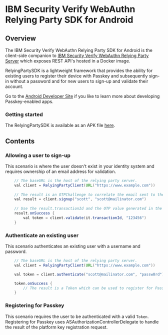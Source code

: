 # IBM Security Verify WebAuthn Relying Party SDK for Android

## Overview

The IBM Security Verify WebAuthn Relying Party SDK for Android is the client-side companion to [IBM Security Verify WebAuthn Relying Party Server](https://github.com/ibm-security-verify/webauthn-relying-party-server-swift) which exposes REST API's hosted in a Docker image.

RelyingPartySDK is a lightweight framework that provides the ability for existing users to register their device with Passkey and subsequently sign-in without a password and for new users to sign-up and validate their account.

Go to the [Android Developer Site](https://passkeys.dev/docs/reference/android/) if you like to learn more about developing Passkey-enabled apps.

### Getting started
The RelyingPartySDK is available as an APK file [here](https://github.com/ibm-security-verify/webauthn-relying-party-sdk-android/releases).

## Contents
### Allowing a user to sign-up
This scenario is where the user doesn't exist in your identity system and requires ownership of an email address for validation.

```java
    // The baseURL is the host of the relying party server.
    val client = RelyingPartyClient(URL("https://www.example.com"))
    
    // The result is an OTPChallenge to correlate the email sent to the email address.
    val result = client.signup("scott", "scott@mailinator.com")
    
    // Use the result.transactionId and the OTP value generated in the email to validate. If successful, the returned Token can be used to register for Passkey.
    result.onSuccess { 
        val token = client.validate(it.transactionId, "123456")
    }
```

### Authenticate an existing user
This scenario authenticates an existing user with a username and password.

```java
    // The baseURL is the host of the relying party server.
    val client = RelyingPartyClient(URL("https://www.example.com"))

    val token = client.authenticate("scott@mailinator.com", "passw0rd")

    token.onSuccess {
        // The result is a Token which can be used to register for Passkey.
    }
```

### Registering for Passkey
This scenario requires the user to be authenticated with a valid `Token`. Registering for Passkey uses ASAuthorizationControllerDelegate to handle the result of the platform key registration request.

